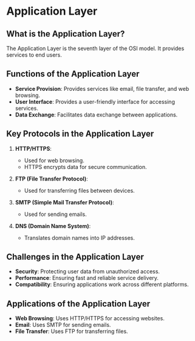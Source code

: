 # Application Layer

## What is the Application Layer?
The Application Layer is the seventh layer of the OSI model. It provides services to end users.

## Functions of the Application Layer
- **Service Provision**: Provides services like email, file transfer, and web browsing.
- **User Interface**: Provides a user-friendly interface for accessing services.
- **Data Exchange**: Facilitates data exchange between applications.

## Key Protocols in the Application Layer
1. **HTTP/HTTPS**:
   - Used for web browsing.
   - HTTPS encrypts data for secure communication.

2. **FTP (File Transfer Protocol)**:
   - Used for transferring files between devices.

3. **SMTP (Simple Mail Transfer Protocol)**:
   - Used for sending emails.

4. **DNS (Domain Name System)**:
   - Translates domain names into IP addresses.

## Challenges in the Application Layer
- **Security**: Protecting user data from unauthorized access.
- **Performance**: Ensuring fast and reliable service delivery.
- **Compatibility**: Ensuring applications work across different platforms.

## Applications of the Application Layer
- **Web Browsing**: Uses HTTP/HTTPS for accessing websites.
- **Email**: Uses SMTP for sending emails.
- **File Transfer**: Uses FTP for transferring files.